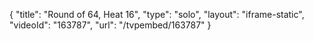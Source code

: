 {
    "title": "Round of 64, Heat 16",
    "type": "solo",
    "layout": "iframe-static",
    "videoId": "163787",
    "url": "\/tvpembed\/163787"
}